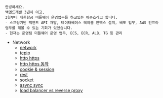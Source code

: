 
```
안녕하세요.
백엔드개발 3년차 이고,
3월부터 대한항공 미들웨어 운영업무를 하고있는 이준호라고 합니다.
- 스프링기반 백엔드 API 개발, 데이터베이스 테이블 인덱스 설계, 배포 업무, AWS 인프라 업무를 해볼 수 있는 기회가 있었습니다.
- 현재는 운영팀 미들웨어 운영 업무, ECS, ECR, ALB, TG 등 관리
```

- Network
	- [network](https://github.com/WeareSoft/tech-interview/blob/master/contents/network.md)
	- [tcpip](https://madplay.github.io/post/network-tcp-udp-tcpip)
	- [http https](https://github.com/WeareSoft/tech-interview/blob/master/contents/network.md#http%EC%99%80-https)
	- [http https 동작](https://github.com/WeareSoft/tech-interview/blob/master/contents/network.md#http%EC%99%80-https-%EB%8F%99%EC%9E%91-%EA%B3%BC%EC%A0%95)
	- [cookie & session](https://github.com/WeareSoft/tech-interview/blob/master/contents/network.md#%EC%BF%A0%ED%82%A4%EC%99%80-%EC%84%B8%EC%85%98)
	- [rest](https://github.com/WeareSoft/tech-interview/blob/master/contents/network.md#rest%EC%99%80-restful%EC%9D%98-%EA%B0%9C%EB%85%90)
	- [socket](https://github.com/WeareSoft/tech-interview/blob/master/contents/network.md#socketio%EC%99%80-websocket%EC%9D%98-%EC%B0%A8%EC%9D%B4)
	- [async sync](https://github.com/WeareSoft/tech-interview/blob/master/contents/etc.md#blocking-non-blocking-vs-synchronous-asynchronous)
	- [load balancer vs reverse proxy](https://www.nginx.com/resources/glossary/reverse-proxy-vs-load-balancer/)



```
```
